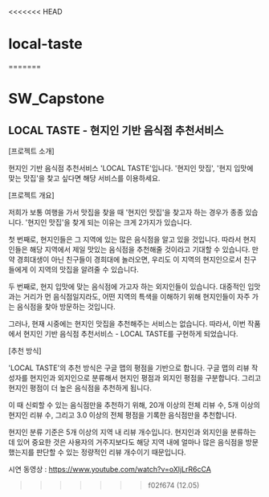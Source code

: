 <<<<<<< HEAD
# local-taste
=======
# SW_Capstone
## LOCAL TASTE - 현지인 기반 음식점 추천서비스

[프로젝트 소개]

현지인 기반 음식점 추천서비스 'LOCAL TASTE'입니다.
'현지인 맛집', '현지 입맛에 맞는 맛집'을 찾고 싶다면 해당 서비스를 이용하세요.

[프로젝트 개요]

저희가 보통 여행을 가서 맛집을 찾을 때 '현지인 맛집'을 찾고자 하는 경우가 종종 있습니다.
'현지인 맛집'을 찾게 되는 이유는 크게 2가지가 있습니다.

첫 번째로, 현지인들은 그 지역에 있는 많은 음식점을 알고 있을 것입니다. 따라서 현지인들은 해당 지역에서 제일 맛있는 음식점을 추천해줄 것이라고 기대할 수 있습니다.
만약 경희대생이 아닌 친구들이 경희대에 놀러오면, 우리도 이 지역의 현지인으로서 친구들에게 이 지역의 맛집을 알려줄 수 있습니다.

두 번째로, 현지 입맛에 맞는 음식점에 가고자 하는 외지인들이 있습니다. 대중적인 입맛과는 거리가 먼 음식점일지라도, 어떤 지역의 특색을 이해하기 위해 현지인들이 자주 가는 음식점을 찾아 방문하는 것입니다.

그러나, 현재 시중에는 현지인 맛집을 추천해주는 서비스는 없습니다. 따라서, 이번 작품에서 현지인 기반 음식점 추천서비스 - LOCAL TASTE를 구현하게 되었습니다.

[추천 방식]

'LOCAL TASTE'의 추천 방식은 구글 맵의 평점을 기반으로 합니다.
구글 맵의 리뷰 작성자를 현지인과 외지인으로 분류해서 현지인 평점과 외지인 평점을 구분합니다. 그리고 현지인 평점이 더 높은 음식점을 추천하게 됩니다.

이 때 신뢰할 수 있는 음식점만을 추천하기 위해, 20개 이상의 전체 리뷰 수, 5개 이상의 현지인 리뷰 수, 그리고 3.0 이상의 전체 평점을 기록한 음식점만을 추천합니다.

현지인 분류 기준은 5개 이상의 지역 내 리뷰 개수입니다. 현지인과 외지인을 분류하는데 있어 중요한 것은 사용자의 거주지보다도 해당 지역 내에 얼마나 많은 음식점을 방문했는지를 판단할 수 있는 정량적인 리뷰 개수이기 때문입니다.



시연 동영상 : https://www.youtube.com/watch?v=oXljLrR6cCA
>>>>>>> f02f674 (12.05)
